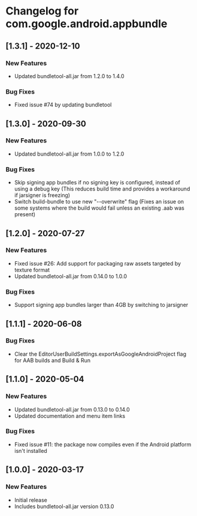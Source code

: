 # Changelog for com.google.android.appbundle

## [1.3.1] - 2020-12-10
### New Features
 - Updated bundletool-all.jar from 1.2.0 to 1.4.0
### Bug Fixes
 - Fixed issue #74 by updating bundletool

## [1.3.0] - 2020-09-30
### New Features
 - Updated bundletool-all.jar from 1.0.0 to 1.2.0
### Bug Fixes
 - Skip signing app bundles if no signing key is configured, instead of using a debug key (This reduces build time and provides a workaround if jarsigner is freezing)
 - Switch build-bundle to use new "--overwrite" flag (Fixes an issue on some systems where the build would fail unless an existing .aab was present)

## [1.2.0] - 2020-07-27
### New Features
 - Fixed issue #26: Add support for packaging raw assets targeted by texture format
 - Updated bundletool-all.jar from 0.14.0 to 1.0.0
### Bug Fixes
 - Support signing app bundles larger than 4GB by switching to jarsigner

## [1.1.1] - 2020-06-08
### Bug Fixes
 - Clear the EditorUserBuildSettings.exportAsGoogleAndroidProject flag for AAB builds and Build & Run

## [1.1.0] - 2020-05-04
### New Features
 - Updated bundletool-all.jar from 0.13.0 to 0.14.0
 - Updated documentation and menu item links
### Bug Fixes
 - Fixed issue #11: the package now compiles even if the Android platform isn't installed

## [1.0.0] - 2020-03-17
### New Features
 - Initial release
 - Includes bundletool-all.jar version 0.13.0

